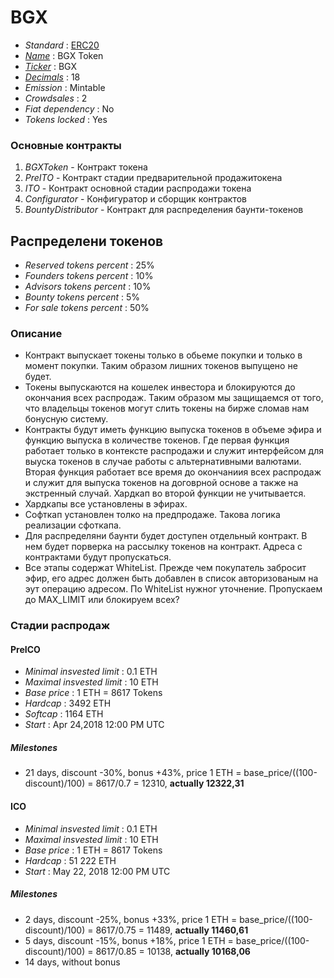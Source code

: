 # BGX

* _Standard_        : [ERC20](https://github.com/ethereum/EIPs/blob/master/EIPS/eip-20.md)
* _[Name](https://github.com/ethereum/EIPs/blob/master/EIPS/eip-20.md#name)_           : BGX Token
* _[Ticker](https://github.com/ethereum/EIPs/blob/master/EIPS/eip-20.md#symbol)_       : BGX
* _[Decimals](https://github.com/ethereum/EIPs/blob/master/EIPS/eip-20.md#decimals)_   : 18
* _Emission_                                                                           : Mintable
* _Crowdsales_                                                                         : 2
* _Fiat dependency_                                                                    : No
* _Tokens locked_                                                                      : Yes

### Основные контракты
1. _BGXToken_ - Контракт токена
2. _PreITO_ - Контракт стадии предварительной продажитокена 
3. _ITO_ - Контракт основной стадии распродажи токена 
4. _Configurator_ - Конфигуратор и сборщик контрактов
5. _BountyDistributor_  - Контракт для распределения баунти-токенов

## Распределени токенов

* _Reserved tokens percent_                      : 25%
* _Founders tokens percent_                      : 10%
* _Advisors tokens percent_                      : 10%
* _Bounty tokens percent_                        : 5%
* _For sale tokens percent_                      : 50%

### Описание
* Контракт выпускает токены только в обьеме покупки и только в момент покупки. Таким образом лишних токенов выпущено не будет.
* Токены выпускаются на кошелек инвестора и блокируются до окончания всех распродаж. Таким образом мы защищаемся от того, что владельцы токенов могут слить токены на бирже сломав нам бонусную систему.
* Контракты будут иметь функцию выпуска токенов в объеме эфира и функцию выпуска в количестве токенов. Где первая функция работает только в контексте распродажи и служит интерфейсом для выуска токенов в случае работы с альтернативными валютами. Вторая функция работает все время до окончаниия всех распродаж и служит для выпуска токенов на договрной основе а также на экстренный случай. Хардкап во второй функции не учитывается.
* Хардкапы все установлены в эфирах.
* Софткап установлен толко на предпродаже. Такова логика реализации сфоткапа.
* Для распределяни баунти будет доступен отдельный контракт. В нем будет порверка на рассылку токенов на контракт. Адреса с контрактами будут пропускаться.
* Все этапы содержат WhiteList. Прежде чем покупатель забросит эфир, его адрес должен быть добавлен в список авторизованым на эут операцию адресом. По WhiteList нужног уточнение. Пропускаем до MAX_LIMIT или блокируем всех?

### Стадии распродаж

#### PreICO
* _Minimal insvested limit_     : 0.1 ETH
* _Maximal insvested limit_     : 10 ETH
* _Base price_                  : 1 ETH = 8617 Tokens
* _Hardcap_                     : 3492 ETH
* _Softcap_                     : 1164 ETH
* _Start_                       : Apr 24,2018 12:00 PM UTC

##### Milestones
* 21 days, discount -30%, bonus +43%, price 1 ETH = base_price/((100-discount)/100) = 8617/0.7 = 12310, __actually 12322,31__

#### ICO
* _Minimal insvested limit_     : 0.1 ETH
* _Maximal insvested limit_     : 10 ETH
* _Base price_                  : 1 ETH = 8617 Tokens
* _Hardcap_                     : 51 222 ETH
* _Start_                       : May 22, 2018 12:00 PM UTC 
 
##### Milestones
* 2 days, discount -25%, bonus +33%, price 1 ETH = base_price/((100-discount)/100) = 8617/0.75 = 11489, __actually 11460,61__
* 5 days, discount -15%, bonus +18%, price 1 ETH = base_price/((100-discount)/100) = 8617/0.85 = 10138, __actually 10168,06__
* 14 days, without bonus


